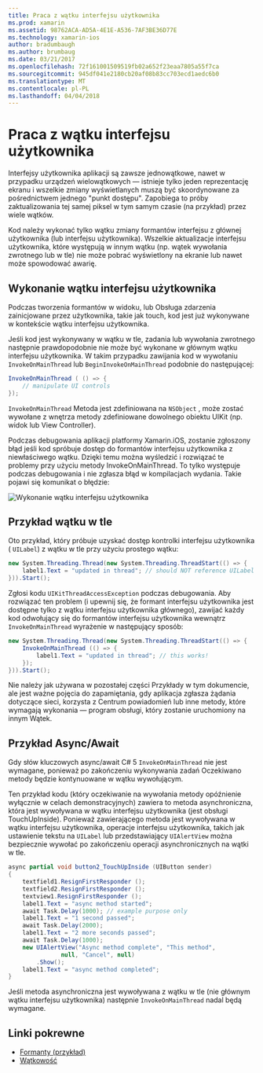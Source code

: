 ```yaml
---
title: Praca z wątku interfejsu użytkownika
ms.prod: xamarin
ms.assetid: 98762ACA-AD5A-4E1E-A536-7AF3BE36D77E
ms.technology: xamarin-ios
author: bradumbaugh
ms.author: brumbaug
ms.date: 03/21/2017
ms.openlocfilehash: 72f161001509519fb02a652f23eaa7805a55f7ca
ms.sourcegitcommit: 945df041e2180cb20af08b83cc703ecd1aedc6b0
ms.translationtype: MT
ms.contentlocale: pl-PL
ms.lasthandoff: 04/04/2018
---
```

# <a name="working-with-the-ui-thread"></a>Praca z wątku interfejsu użytkownika

Interfejsy użytkownika aplikacji są zawsze jednowątkowe, nawet w przypadku urządzeń wielowątkowych — istnieje tylko jeden reprezentację ekranu i wszelkie zmiany wyświetlanych muszą być skoordynowane za pośrednictwem jednego "punkt dostępu". Zapobiega to próby zaktualizowania tej samej piksel w tym samym czasie (na przykład) przez wiele wątków.

Kod należy wykonać tylko wątku zmiany formantów interfejsu z głównej użytkownika (lub interfejsu użytkownika). Wszelkie aktualizacje interfejsu użytkownika, które występują w innym wątku (np. wątek wywołania zwrotnego lub w tle) nie może pobrać wyświetlony na ekranie lub nawet może spowodować awarię.

## <a name="ui-thread-execution"></a>Wykonanie wątku interfejsu użytkownika

Podczas tworzenia formantów w widoku, lub Obsługa zdarzenia zainicjowane przez użytkownika, takie jak touch, kod jest już wykonywane w kontekście wątku interfejsu użytkownika.

Jeśli kod jest wykonywany w wątku w tle, zadania lub wywołania zwrotnego następnie prawdopodobnie nie może być wykonane w głównym wątku interfejsu użytkownika. W takim przypadku zawijania kod w wywołaniu `InvokeOnMainThread` lub `BeginInvokeOnMainThread` podobnie do następującej:

```csharp
InvokeOnMainThread ( () => {
    // manipulate UI controls
});
```

`InvokeOnMainThread` Metoda jest zdefiniowana na `NSObject` , może zostać wywołane z wnętrza metody zdefiniowane dowolnego obiektu UIKit (np. widok lub View Controller).

Podczas debugowania aplikacji platformy Xamarin.iOS, zostanie zgłoszony błąd jeśli kod spróbuje dostęp do formantów interfejsu użytkownika z niewłaściwego wątku. Dzięki temu można wyśledzić i rozwiązać te problemy przy użyciu metody InvokeOnMainThread. To tylko występuje podczas debugowania i nie zgłasza błąd w kompilacjach wydania. Takie pojawi się komunikat o błędzie:

 ![](ui-thread-images/image10.png "Wykonanie wątku interfejsu użytkownika")

 <a name="Background_Thread_Example" />


## <a name="background-thread-example"></a>Przykład wątku w tle

Oto przykład, który próbuje uzyskać dostęp kontrolki interfejsu użytkownika ( `UILabel`) z wątku w tle przy użyciu prostego wątku:

```csharp
new System.Threading.Thread(new System.Threading.ThreadStart(() => {
    label1.Text = "updated in thread"; // should NOT reference UILabel on background thread!
})).Start();
```

Zgłosi kodu `UIKitThreadAccessException` podczas debugowania. Aby rozwiązać ten problem (i upewnij się, że formant interfejsu użytkownika jest dostępne tylko z wątku interfejsu użytkownika głównego), zawijać każdy kod odwołujący się do formantów interfejsu użytkownika wewnątrz `InvokeOnMainThread` wyrażenie w następujący sposób:

```csharp
new System.Threading.Thread(new System.Threading.ThreadStart(() => {
    InvokeOnMainThread (() => {
        label1.Text = "updated in thread"; // this works!
    });
})).Start();
```

Nie należy jak używana w pozostałej części Przykłady w tym dokumencie, ale jest ważne pojęcia do zapamiętania, gdy aplikacja zgłasza żądania dotyczące sieci, korzysta z Centrum powiadomień lub inne metody, które wymagają wykonania — program obsługi, który zostanie uruchomiony na innym Wątek.

 <a name="Async_Await_Example" />


## <a name="asyncawait-example"></a>Przykład Async/Await

Gdy słów kluczowych async/await C# 5 `InvokeOnMainThread` nie jest wymagane, ponieważ po zakończeniu wykonywania zadań Oczekiwano metody będzie kontynuowane w wątku wywołującym.

Ten przykład kodu (który oczekiwanie na wywołania metody opóźnienie wyłącznie w celach demonstracyjnych) zawiera to metoda asynchroniczna, która jest wywoływana w wątku interfejsu użytkownika (jest obsługi TouchUpInside). Ponieważ zawierającego metoda jest wywoływana w wątku interfejsu użytkownika, operacje interfejsu użytkownika, takich jak ustawienie tekstu na `UILabel` lub przedstawiający `UIAlertView` można bezpiecznie wywołać po zakończeniu operacji asynchronicznych na wątki w tle.

```csharp
async partial void button2_TouchUpInside (UIButton sender)
{
    textfield1.ResignFirstResponder ();
    textfield2.ResignFirstResponder ();
    textview1.ResignFirstResponder ();
    label1.Text = "async method started";
    await Task.Delay(1000); // example purpose only
    label1.Text = "1 second passed";
    await Task.Delay(2000);
    label1.Text = "2 more seconds passed";
    await Task.Delay(1000);
    new UIAlertView("Async method complete", "This method", 
               null, "Cancel", null)
        .Show();
    label1.Text = "async method completed";
}
```

Jeśli metoda asynchroniczna jest wywoływana z wątku w tle (nie głównym wątku interfejsu użytkownika) następnie `InvokeOnMainThread` nadal będą wymagane.


## <a name="related-links"></a>Linki pokrewne

- [Formanty (przykład)](https://developer.xamarin.com/samples/Controls/)
- [Wątkowość](~/ios/app-fundamentals/threading.md)
